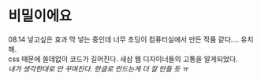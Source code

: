 <h1>비밀이에요</h1>

08.14 넣고싶은 효과 막 넣는 중인데 너무 초딩이 컴퓨터실에서 만든 작품 같다.... 유치해.<br>
      css 때문에 쓸데없이 코드가 길어진다. 새삼 웹 디자이너들의 고통을 알게되었다.<br>
      _내가 생각한대로 안 꾸며진다. 한글로 만드는게 더 잘 만들 듯 ㅠ_